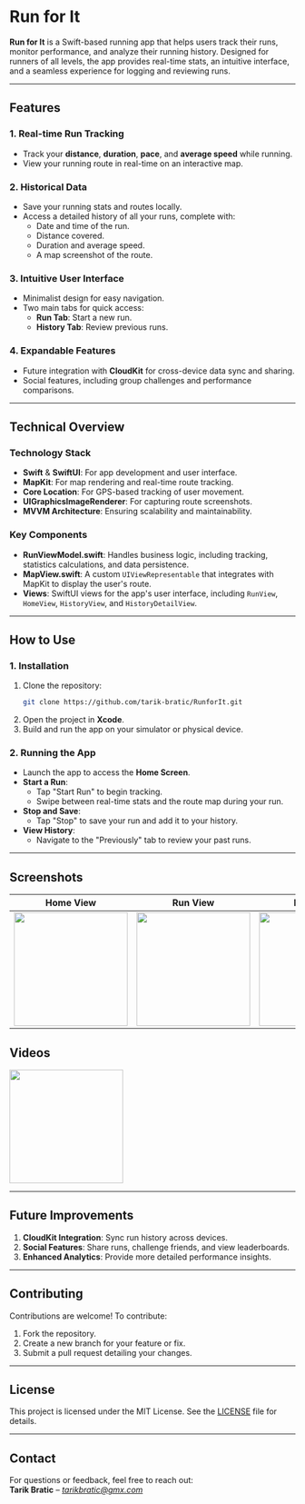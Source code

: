 # Run for It

**Run for It** is a Swift-based running app that helps users track their runs, monitor performance, and analyze their running history. Designed for runners of all levels, the app provides real-time stats, an intuitive interface, and a seamless experience for logging and reviewing runs.

---

## **Features**

### **1. Real-time Run Tracking**
- Track your **distance**, **duration**, **pace**, and **average speed** while running.
- View your running route in real-time on an interactive map.

### **2. Historical Data**
- Save your running stats and routes locally.
- Access a detailed history of all your runs, complete with:
  - Date and time of the run.
  - Distance covered.
  - Duration and average speed.
  - A map screenshot of the route.

### **3. Intuitive User Interface**
- Minimalist design for easy navigation.
- Two main tabs for quick access:
  - **Run Tab**: Start a new run.
  - **History Tab**: Review previous runs.

### **4. Expandable Features**
- Future integration with **CloudKit** for cross-device data sync and sharing.
- Social features, including group challenges and performance comparisons.

---

## **Technical Overview**

### **Technology Stack**
- **Swift** & **SwiftUI**: For app development and user interface.
- **MapKit**: For map rendering and real-time route tracking.
- **Core Location**: For GPS-based tracking of user movement.
- **UIGraphicsImageRenderer**: For capturing route screenshots.
- **MVVM Architecture**: Ensuring scalability and maintainability.

### **Key Components**
- **RunViewModel.swift**: Handles business logic, including tracking, statistics calculations, and data persistence.
- **MapView.swift**: A custom `UIViewRepresentable` that integrates with MapKit to display the user's route.
- **Views**: SwiftUI views for the app's user interface, including `RunView`, `HomeView`, `HistoryView`, and `HistoryDetailView`.

---

## **How to Use**

### **1. Installation**
1. Clone the repository:  
   ```bash
   git clone https://github.com/tarik-bratic/RunforIt.git
   ```
2. Open the project in **Xcode**.
3. Build and run the app on your simulator or physical device.

### **2. Running the App**
- Launch the app to access the **Home Screen**.
- **Start a Run**:  
  - Tap "Start Run" to begin tracking.
  - Swipe between real-time stats and the route map during your run.
- **Stop and Save**:  
  - Tap "Stop" to save your run and add it to your history.
- **View History**:  
  - Navigate to the "Previously" tab to review your past runs.

---

## **Screenshots**

| **Home View** | **Run View** | **Map View** |
|--------------|------------------|-----------------------|
| <img src="https://github.com/user-attachments/assets/590fa265-77fb-4fbe-94ad-1d840b1de1f2" width="200" /> | <img src="https://github.com/user-attachments/assets/43d57a3a-dea4-4972-96ea-d96cd0b6608e" width="200" /> | <img src="https://github.com/user-attachments/assets/f2a57200-c5a4-404c-a78a-109748b4f5de" width="200" /> |

## **Videos**
<img src="https://github.com/user-attachments/assets/5641093e-aa10-4db7-802b-822e9e066947" width="200"/>

---

## **Future Improvements**
1. **CloudKit Integration**: Sync run history across devices.
2. **Social Features**: Share runs, challenge friends, and view leaderboards.
3. **Enhanced Analytics**: Provide more detailed performance insights.

---

## **Contributing**
Contributions are welcome! To contribute:  
1. Fork the repository.  
2. Create a new branch for your feature or fix.  
3. Submit a pull request detailing your changes.

---

## **License**
This project is licensed under the MIT License. See the [LICENSE](LICENSE) file for details.

---

## **Contact**
For questions or feedback, feel free to reach out:  
**Tarik Bratic** – *tarikbratic@gmx.com*
